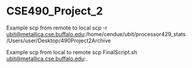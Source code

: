# CSE490_Project_2
Example scp from remote to local 
scp -r ubit@metallica.cse.buffalo.edu:/home/cendue/ubit/processor429_stats /Users/user/Desktop/490Project2Archive

Example scp from local to remote
scp FinalScript.sh ubit@metallica.cse.buffalo.edu:.